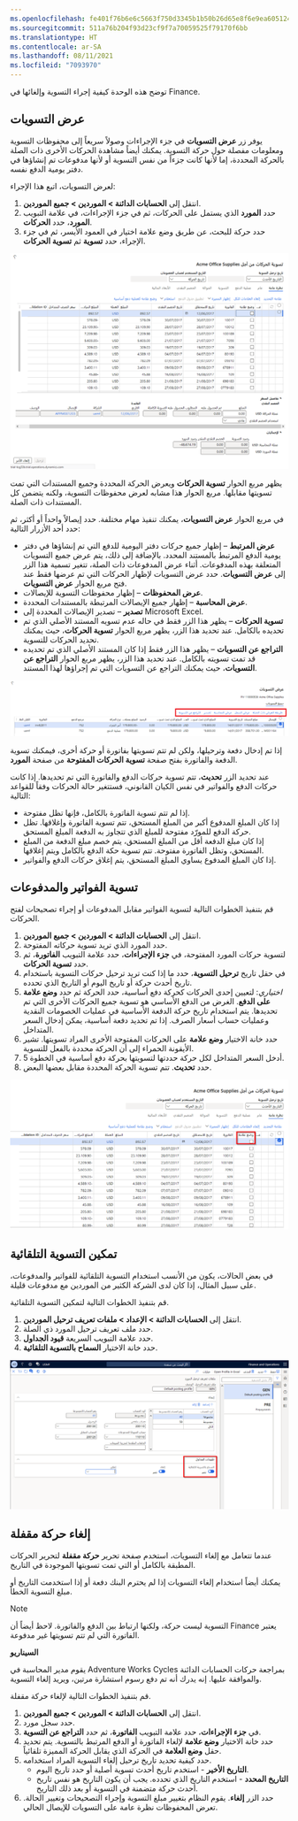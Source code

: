 ```yaml
---
ms.openlocfilehash: fe401f76b6e6c5663f750d3345b1b50b26d65e8f6e9ea605124fffd62fcec966
ms.sourcegitcommit: 511a76b204f93d23cf9f7a70059525f79170f6bb
ms.translationtype: HT
ms.contentlocale: ar-SA
ms.lasthandoff: 08/11/2021
ms.locfileid: "7093970"
---
```

توضح هذه الوحدة كيفية إجراء التسوية وإلغائها في Finance.

## <a name="view-settlements"></a>عرض التسويات 

يوفر زر **عرض التسويات** في جزء الإجراءات وصولاً سريعاً إلى محفوظات التسوية ومعلومات مفصلة حول حركة التسوية. يمكنك أيضاً مشاهدة الحركات الأخرى ذات الصلة بالحركة المحددة، إما لأنها كانت جزءاً من نفس التسوية أو لأنها مدفوعات تم إنشاؤها في دفتر يومية الدفع نفسه.

لعرض التسويات، اتبع هذا الإجراء:

1.  انتقل إلى **الحسابات الدائنة > الموردين > جميع الموردين**.
2.  حدد **المورد** الذي يستمل على الحركات، ثم في جزء الإجراءات، في علامة التبويب **المورد**، حدد **الحركات**.
3.  حدد حركة للبحث، عن طريق وضع علامة اختيار في العمود الأيسر، ثم في جزء الإجراء، حدد **تسوية** ثم **تسوية الحركات**.
 
[ ![لقطة شاشة لصفحة تسوية الحركات في Dynamics 365 Finance.](../media/view-settlements.png) ](../media/view-settlements.png#lightbox)

يظهر مربع الحوار **تسوية الحركات** ويعرض الحركة المحددة وجميع المستندات التي تمت تسويتها مقابلها. مربع الحوار هذا مشابه لعرض محفوظات التسوية، ولكنه يتضمن كل المستندات ذات الصلة.

في مربع الحوار **عرض التسويات**، يمكنك تنفيذ مهام مختلفة. حدد إيصالاً واحداً أو أكثر، ثم حدد أحد الأزرار التالية:

- **عرض المرتبط** – إظهار جميع حركات دفتر اليومية للدفع التي تم إنشاؤها في دفتر يومية الدفع المرتبط بالمستند المحدد. بالإضافة إلى ذلك، يتم عرض جميع التسويات المتعلقة بهذه المدفوعات. أثناء عرض المدفوعات ذات الصلة، تتغير تسمية هذا الزر إلى **عرض التسويات**. حدد عرض التسويات لإظهار الحركات التي تم عرضها فقط عند فتح مربع الحوار **عرض التسويات**.
- **عرض المحفوظات** – إظهار محفوظات التسوية للإيصالات. 
- **عرض المحاسبة** – إظهار جميع الإيصالات المرتبطة بالمستندات المحددة. 
- **تصدير** – تصدير الإيصالات المحددة إلى Microsoft Excel.
- **تسوية الحركات** – يظهر هذا الزر فقط في حاله عدم تسويه المستند الأصلي الذي تم تحديده بالكامل. عند تحديد هذا الزر، يظهر مربع الحوار **تسوية الحركات**، حيث يمكنك تحديد الحركات للتسوية.
- **التراجع عن التسويات** – يظهر هذا الزر فقط إذا كان المستند الأصلي الذي تم تحديده قد تمت تسويته بالكامل. عند تحديد هذا الزر، يظهر مربع الحوار **التراجع عن التسويات**، حيث يمكنك التراجع عن التسويات التي تم إجراؤها لهذا المستند.

 [ ![لقطة شاشة لصفحة عرض التسويات في Dynamics 365 Finance مع تمييز الأزرار.](../media/view-settlements-buttons.png) ](../media/view-settlements-buttons.png#lightbox)

إذا تم إدخال دفعة وترحيلها، ولكن لم تتم تسويتها بفاتورة أو حركة أخرى، فيمكنك تسوية الدفعة والفاتورة بفتح صفحة **تسوية الحركات المفتوحة** من صفحة **المورد**.

عند تحديد الزر **تحديث**، تتم تسوية حركات الدفع والفاتورة التي تم تحديدها. إذا كانت حركات الدفع والفواتير في نفس الكيان القانوني، فستتغير حالة الحركات وفقاً للقواعد التالية:

- إذا لم تتم تسوية الفاتورة بالكامل، فإنها تظل مفتوحة.
- إذا كان المبلغ المدفوع أكبر من المبلغ المستحق، تتم تسوية الفاتورة وإغلاقها. تظل حركة الدفع للمورّد مفتوحة للمبلغ الذي تتجاوز به الدفعة المبلغ المستحق.
- إذا كان مبلغ الدفعة أقل من المبلغ المستحق، يتم خصم مبلغ الدفعة من المبلغ المستحق، وتظل الفاتورة مفتوحة. تتم تسوية حكة الدفع بالكامل ويتم إغلاقها.
- إذا كان المبلغ المدفوع يساوي المبلغ المستحق، يتم إغلاق حركات الدفع والفواتير.

## <a name="settle-invoices-and-payments"></a>تسوية الفواتير والمدفوعات 

قم بتنفيذ الخطوات التالية لتسوية الفواتير مقابل المدفوعات أو إجراء تصحيحات لفتح الحركات.

1.  انتقل إلى **الحسابات الدائنة > الموردين > جميع الموردين**.
2.  حدد المورد الذي تريد تسوية حركاته المفتوحة.
3.  لتسوية حركات المورد المفتوحة، في **جزء الإجراءات**، حدد علامة التبويب **الفاتورة**، ثم حدد **تسوية الحركات**.
4.  في حقل تاريخ **ترحيل التسوية**، حدد ما إذا كنت تريد ترحيل حركات التسوية باستخدام تاريخ أحدث حركة أو تاريخ اليوم أو التاريخ الذي تحدده.
5.  *اختياري*: لتعيين إحدى الحركات كحركة دفع أساسية، حدد الحركة ثم حدد **وضع علامة على الدفع**. الغرض من الدفع الأساسي هو تسوية جميع الحركات الأخرى التي تم تحديدها. يتم استخدام تاريخ حركة الدفعة الأساسية في عمليات الخصومات النقدية وعمليات حساب أسعار الصرف. إذا تم تحديد دفعة أساسية، يمكن إدخال السعر المتداخل.
6.  حدد خانة الاختيار **وضع علامة** على الحركات المفتوحة الأخرى المراد تسويتها. تشير الأيقونة الحمراء إلى أن الحركة محددة بالفعل للتسوية.
7.  أدخل السعر المتداخل لكل حركة حددتها لتسويتها بحركة دفع أساسية في الخطوة 5.
8.  حدد **تحديث**. تتم تسوية الحركة المحددة مقابل بعضها البعض.

[ ![لقطة شاشة لـ SettleTtransactions لـ Acme Office Supplies مع تمييز خانة الاختيار وضع العلامة.](../media/settlement.png) ](../media/settlement.png#lightbox)
## <a name="enable-automatic-settlement"></a>تمكين التسوية التلقائية 

في بعض الحالات، يكون من الأنسب استخدام التسوية التلقائية للفواتير والمدفوعات، على سبيل المثال، إذا كان لدى الشركة الكثير من الموردين مع مدفوعات قليلة. 

قم بتنفيذ الخطوات التالية لتمكين التسوية التلقائية.

1.  انتقل إلى **الحسابات الدائنة > الإعداد > ملفات تعريف ترحيل الموردين**.
2.  حدد ملف تعريف ترحيل المورد ذي الصلة.
3.  حدد علامة التبويب السريعة **قيود الجداول**.
4.  حدد خانة الاختيار **السماح بالتسوية التلقائية**.
 
[ ![لقطة شاشة لصفحة ملفات تعريف ترحيل المورد مع تمييز خانة الاختيار السماح بالتسوية التلقائية](../media/automatic-settlement.png) ](../media/automatic-settlement.png#lightbox)

## <a name="reverse-a-closed-transaction"></a>إلغاء حركة مقفلة 

عندما تتعامل مع إلغاء التسويات، استخدم صفحة تحرير **حركة مقفلة** لتحرير الحركات المطبقة بالكامل أو التي تمت تسويتها الموجودة في التاريخ. 

يمكنك أيضاً استخدام إلغاء التسويات إذا لم يحترم البنك دفعة أو إذا استخدمت التاريخ أو مبلغ التسوية الخطأ. 

> [!NOTE]
> التسوية ليست حركة، ولكنها ارتباط بين الدفع والفاتورة. لاحظ أيضاً أن Finance يعتبر الفاتورة التي لم تتم تسويتها غير مدفوعة.


**السيناريو**

يقوم مدير المحاسبة في Adventure Works Cycles بمراجعة حركات الحسابات الدائنة والموافقة عليها.  إنه يدرك أنه تم دفع رسوم استشارة مرتين، ويريد إلغاء التسوية.

قم بتنفيذ الخطوات التالية لإلغاء حركة مقفلة.

1.  انتقل إلى **الحسابات الدائنة > الموردين > جميع الموردين**.
2.  حدد سجل مورد.
3.  في **جزء الإجراءات**، حدد علامة التبويب **الفاتورة**، ثم حدد **التراجع عن التسوية**.
4.  حدد خانة الاختيار **وضع علامة** لإلغاء الفاتورة أو الدفع المرتبط بالتسوية. يتم تحديد حقل **وضع العلامة** في الحركة الذي يقابل الحركة المميزة تلقائياً.
5.  حدد كيفية تحديد تاريخ ترحيل إلغاء التسوية المراد استخدامه.
    - **التاريخ الأخير** - استخدم تاريخ أحدث تسوية أصلية أو حدد تاريخ اليوم.
    - **التاريخ المحدد** - استخدم التاريخ الذي تحدده. يجب أن يكون التاريخ هو نفس تاريخ أحدث حركة متضمنة في التسوية أو بعد ذلك التاريخ.
8.  حدد الزر **إلغاء**. يقوم النظام بتغيير مبلغ التسوية وإجراء التصحيحات وتغيير الحالة. تعرض المحفوظات نظرة عامة على التسويات للإيصال الحالي.

